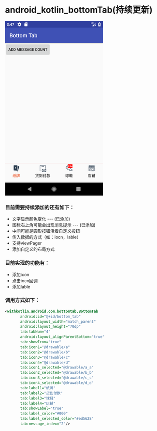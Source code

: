 # android_kotlin_bottomTab(持续更新)

<img width="324" height="576" src="https://github.com/wuxiaowei888765/android_kotlin_bottomTab/blob/master/Screenshot1.png?raw=true"/>

### 目前需要持续添加的还有如下：
* 文字显示颜色变化 --- (已添加)
* 图标右上角可能会出现消息提示 --- (已添加)
* 中间可能是圆形按钮活着自定义按钮
* 传入数据的方式（如：iocn，lable）
* 支持viewPager
* 添加自定义的布局方式

### 目前实现的功能有：
* 添加icon
* 点击iocn回调
* 添加lable

### 调用方式如下：
```xml
<withkotlin.android.com.bottomtab.BottomTab
       android:id="@+id/bottom_tab"
       android:layout_width="match_parent"
       android:layout_height="70dp"
       tab:tabNum="4"
       android:layout_alignParentBottom="true"
       tab:showIcon="true"
       tab:icon1="@drawable/a"
       tab:icon2="@drawable/b"
       tab:icon3="@drawable/c"
       tab:icon4="@drawable/d"
       tab:icon1_selected="@drawable/a_a"
       tab:icon2_selected="@drawable/b_b"
       tab:icon3_selected="@drawable/c_c"
       tab:icon4_selected="@drawable/d_d"
       tab:label1="纸牌"
       tab:label2="货到付款"
       tab:label3="球鞋"
       tab:label4="店铺"
       tab:showLabel="true"
       tab:label_color="#000"
       tab:label_selected_color="#ed5628"
       tab:message_index="2"/>
